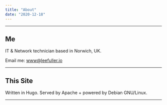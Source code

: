 ```yaml
---
title: "About"
date: "2020-12-18"
---
```


---
## Me

IT & Network technician based in Norwich, UK.

Email me: www@leefuller.io

---

## This Site

Written in Hugo. Served by Apache + powered by Debian GNU/Linux.

---